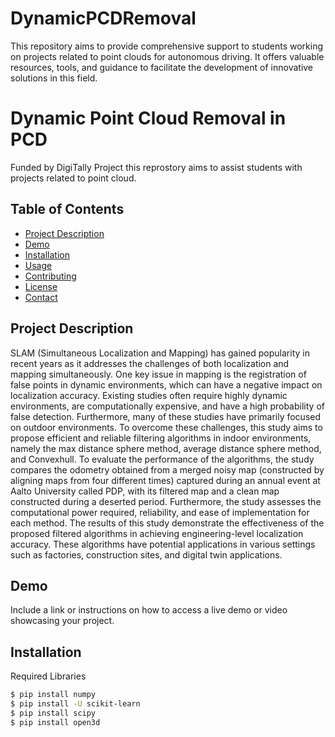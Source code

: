 # DynamicPCDRemoval
This repository aims to provide comprehensive support to students working on projects related to point clouds for autonomous driving. It offers valuable resources, tools, and guidance to facilitate the development of innovative solutions in this field. 

# Dynamic Point Cloud Removal in PCD

Funded by DigiTally Project this reprostory aims to assist students with projects related to point cloud. 

## Table of Contents

- [Project Description](#project-description)
- [Demo](#demo)
- [Installation](#installation)
- [Usage](#usage)
- [Contributing](#contributing)
- [License](#license)
- [Contact](#contact)

## Project Description

SLAM (Simultaneous Localization and Mapping) has gained popularity in recent years as it addresses the challenges of both localization and mapping simultaneously. One key issue in mapping is the registration of false points in dynamic environments, which can have a negative impact on localization accuracy. Existing studies often require highly dynamic environments, are computationally expensive, and have a high probability of false detection. Furthermore, many of these studies have primarily focused on outdoor environments. To overcome these challenges, this study aims to propose efficient and reliable filtering algorithms in indoor environments, namely the max distance sphere method, average distance sphere method, and Convexhull. To evaluate the performance of the algorithms, the study compares the odometry obtained from a merged noisy map (constructed by aligning maps from four different times) captured during an annual event at Aalto University called PDP, with its filtered map and a clean map constructed during a deserted period. Furthermore, the study assesses the computational power required, reliability, and ease of implementation for each method. The results of this study demonstrate the effectiveness of the proposed filtered algorithms in achieving engineering-level localization accuracy. These algorithms have potential applications in various settings such as factories, construction sites, and digital twin applications.

## Demo

Include a link or instructions on how to access a live demo or video showcasing your project.

## Installation

Required Libraries

```bash
$ pip install numpy
$ pip install -U scikit-learn
$ pip install scipy
$ pip install open3d 

